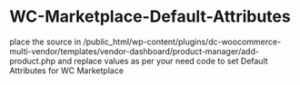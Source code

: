 # WC-Marketplace-Default-Attributes
place the source in /public_html/wp-content/plugins/dc-woocommerce-multi-vendor/templates/vendor-dashboard/product-manager/add-product.php
and replace values as per your need 
code to set Default Attributes for WC Marketplace
